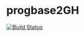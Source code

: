 # progbase2GH
[![Build Status](https://travis-ci.org/TGIfr/progbase2GH.svg?branch=master)](https://travis-ci.org/TGIfr/progbase2GH)
